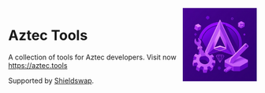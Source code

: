 <img align="right" width="150" height="150" top="100" src="./apps/interface/src/lib/assets/banner.png">

# Aztec Tools

A collection of tools for Aztec developers. Visit now <https://aztec.tools>

Supported by [Shieldswap](https://shieldswap.org).
